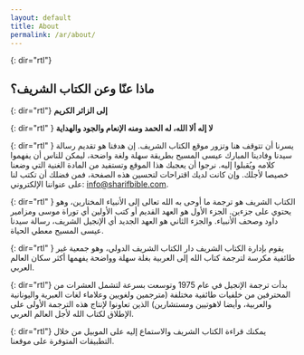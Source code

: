 ```yaml
---
layout: default
title: About
permalink: /ar/about/
---
```


{: dir="rtl"}
## ماذا عنّا وعن الكتاب الشريف؟

{: dir="rtl"}
**إلى الزائر الكريم**

{: dir="rtl" }
**لا إله ألا الله، له الحمد ومنه الإنعام والجود والهداية**

{: dir="rtl" }
يسرنا أن تتوقف هنا وتزور موقع الكتاب الشريف. إن هدفنا هو تقديم رسالة سيدنا وفادينا المبارك عيسى المسيح بطريقة سهلة ولغة واضحة، ليمكن للناس أن يفهموا كلامه ويُقبلوا إليه. نرجوا أن يعجبك هذا الموقع وتستفيد من المادة الغنية التي وضعنا خصيصا لأجلك. وإن كانت لديك اقتراحات لتحسين هذه الصفحة، فمن فضلك أن تكتب لنا على عنواننا الإلكتروني: info@sharifbible.com.

{: dir="rtl" }
الكتاب الشريف هو ترجمة ما أوحى به الله تعالى إلى الأنبياء المختارين، وهو يحتوي على جزءين. الجزء الأول هو العهد القديم أو كتب الأولين أي توراة موسى ومزامير داود وصحف الأنبياء. والجزء الثاني هو العهد الجديد أي الإنجيل الشريف، رسالة سيدنا عيسى المسيح معطي الحياة.

{: dir="rtl" }
يقوم بإدارة الكتاب الشريف دار الكتاب الشريف الدولي، وهو جمعية غير طائفية مكرسة لترجمة كتاب الله إلى العربية بغلة سهلة وواضحة يفهمها أكثر سكان العالم العربي. 

{: dir="rtl"}
بدأت ترجمة الإنجيل في عام 1975 وتوسعت بسرعة لتشمل العشرات من المحترفين من خلفيات طائفية مختلفة (مترجمين ولغويين وعلاماء لغات العبرية واليونانية والعربية، وأيضا لاهوتيين ومستشارين) الذين تعاونوا لإنتاج هذه الترجمة الأولى على الإطلاق لكتاب الله لأجل العالم العربي.

{: dir="rtl"}
يمكنك قراءة الكتاب الشريف والاستماع إليه على الموبيل من خلال التطبيقات المتوفرة على موقعنا.